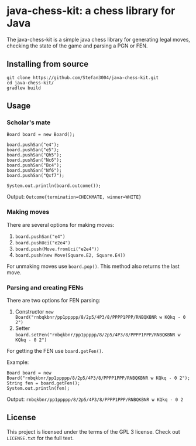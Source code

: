 # java-chess-kit: a chess library for Java

The java-chess-kit is a simple java chess library for generating legal moves, checking the state of the game
and parsing a PGN or FEN.

## Installing from source

```
git clone https://github.com/Stefan3004/java-chess-kit.git
cd java-chess-kit/
gradlew build
```

## Usage

### Scholar's mate

```
Board board = new Board();

board.pushSan("e4");
board.pushSan("e5");
board.pushSan("Qh5");
board.pushSan("Nc6");
board.pushSan("Bc4");
board.pushSan("Nf6");
board.pushSan("Qxf7");

System.out.println(board.outcome());
```

Output: `Outcome{termination=CHECKMATE, winner=WHITE}`

### Making moves

There are several options for making moves:

1. `board.pushSan("e4")`
2. `board.pushUci("e2e4")`
3. `board.push(Move.fromUci("e2e4"))`
4. `board.push(new Move(Square.E2, Square.E4))`

For unmaking moves use `board.pop()`. This method also returns the last move.

### Parsing and creating FENs

There are two options for FEN parsing:

1. Constructor `new Board("rnbqkbnr/pp1ppppp/8/2p5/4P3/8/PPPP1PPP/RNBQKBNR w KQkq - 0 2")`
2. Setter `board.setFen("rnbqkbnr/pp1ppppp/8/2p5/4P3/8/PPPP1PPP/RNBQKBNR w KQkq - 0 2")`

For getting the FEN use `board.getFen()`.

Example:

```
Board board = new Board("rnbqkbnr/pp1ppppp/8/2p5/4P3/8/PPPP1PPP/RNBQKBNR w KQkq - 0 2");
String fen = board.getFen();
System.out.println(fen);
```

Output: `rnbqkbnr/pp1ppppp/8/2p5/4P3/8/PPPP1PPP/RNBQKBNR w KQkq - 0 2`

## License

This project is licensed under the terms of the GPL 3 license. Check out `LICENSE.txt` for the full text.